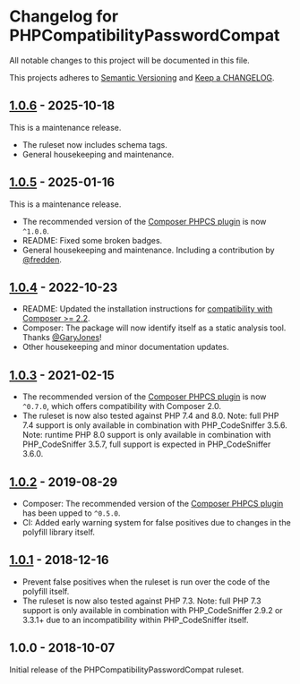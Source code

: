 # Changelog for PHPCompatibilityPasswordCompat

All notable changes to this project will be documented in this file.

This projects adheres to [Semantic Versioning](https://semver.org/) and [Keep a CHANGELOG](https://keepachangelog.com/).

## [1.0.6] - 2025-10-18

This is a maintenance release.

* The ruleset now includes schema tags.
* General housekeeping and maintenance.

## [1.0.5] - 2025-01-16

This is a maintenance release.

* The recommended version of the [Composer PHPCS plugin] is now `^1.0.0`.
* README: Fixed some broken badges.
* General housekeeping and maintenance. Including a contribution by [@fredden].

## [1.0.4] - 2022-10-23

* README: Updated the installation instructions for [compatibility with Composer >= 2.2][composer22announce].
* Composer: The package will now identify itself as a static analysis tool. Thanks [@GaryJones]!
* Other housekeeping and minor documentation updates.

[composer22announce]: https://blog.packagist.com/composer-2-2/#more-secure-plugin-execution

## [1.0.3] - 2021-02-15

* The recommended version of the [Composer PHPCS plugin] is now `^0.7.0`, which offers compatibility with Composer 2.0.
* The ruleset is now also tested against PHP 7.4 and 8.0.
    Note: full PHP 7.4 support is only available in combination with PHP_CodeSniffer 3.5.6.
    Note: runtime PHP 8.0 support is only available in combination with PHP_CodeSniffer 3.5.7, full support is expected in PHP_CodeSniffer 3.6.0.

## [1.0.2] - 2019-08-29

* Composer: The recommended version of the [Composer PHPCS plugin] has been upped to `^0.5.0`.
* CI: Added early warning system for false positives due to changes in the polyfill library itself.

## [1.0.1] - 2018-12-16

* Prevent false positives when the ruleset is run over the code of the polyfill itself.
* The ruleset is now also tested against PHP 7.3.
    Note: full PHP 7.3 support is only available in combination with PHP_CodeSniffer 2.9.2 or 3.3.1+ due to an incompatibility within PHP_CodeSniffer itself.

## 1.0.0 - 2018-10-07

Initial release of the PHPCompatibilityPasswordCompat ruleset.

[Composer PHPCS plugin]: https://github.com/PHPCSStandards/composer-installer/

[1.0.6]:      https://github.com/PHPCompatibility/PHPCompatibilityPasswordCompat/compare/1.0.5...1.0.6
[1.0.5]:      https://github.com/PHPCompatibility/PHPCompatibilityPasswordCompat/compare/1.0.4...1.0.5
[1.0.4]:      https://github.com/PHPCompatibility/PHPCompatibilityPasswordCompat/compare/1.0.3...1.0.4
[1.0.3]:      https://github.com/PHPCompatibility/PHPCompatibilityPasswordCompat/compare/1.0.2...1.0.3
[1.0.2]:      https://github.com/PHPCompatibility/PHPCompatibilityPasswordCompat/compare/1.0.1...1.0.2
[1.0.1]:      https://github.com/PHPCompatibility/PHPCompatibilityPasswordCompat/compare/1.0.0...1.0.1

[@fredden]:   https://github.com/fredden
[@GaryJones]: https://github.com/GaryJones
